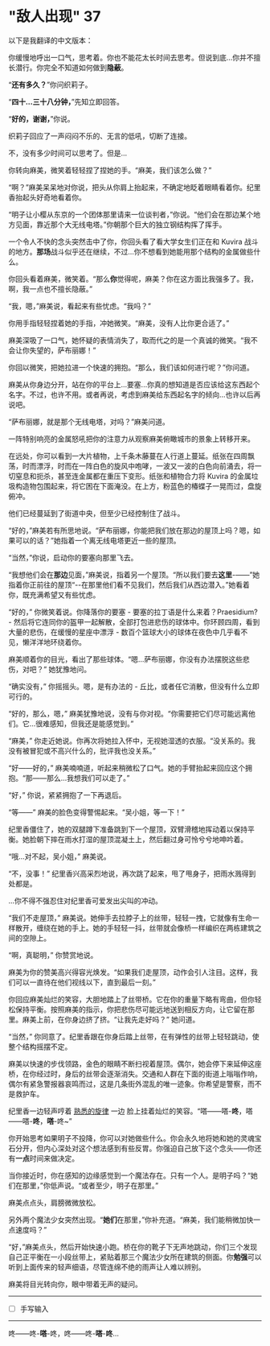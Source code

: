 # "敌人出现" 37

以下是我翻译的中文版本：

你缓慢地呼出一口气，思考着。你也不能花太长时间去思考。但说到底...你并不擅长潜行。你完全不知道如何做到**隐蔽**。

“**还有多久？**”你问织莉子。

“**四十...三十八分钟，**”先知立即回答。

“**好的，谢谢，**”你说。

织莉子回应了一声闷闷不乐的、无言的低吼，切断了连接。

不，没有多少时间可以思考了。但是...

你转向麻美，微笑着轻轻捏了捏她的手。“麻美，我们该怎么做？”

“啊？”麻美呆呆地对你说，把头从你肩上抬起来，不确定地眨着眼睛看着你。纪里香抬起头好奇地看着你。

“明子让小樱从东京的一个团体那里请来一位谈判者，”你说。“他们会在那边某个地方见面，靠近那个大无线电塔。”你朝那个巨大的独立钢结构挥了挥手。

一个令人不快的念头突然击中了你，你回头看了看大学女生们正在和 Kuvira 战斗的地方。**那场**战斗似乎还在继续，不过...你不想看到她能用那个结构的金属做些什么。

你回头看着麻美，微笑着。“那么**你**觉得呢，麻美？你在这方面比我强多了。我，啊，我一点也不擅长隐蔽。”

“我，嗯，”麻美说，看起来有些忧虑。“我吗？”

你用手指轻轻捏着她的手指，冲她微笑。“麻美，没有人比你更合适了。”

麻美深吸了一口气，她怀疑的表情消失了，取而代之的是一个真诚的微笑。“我不会让你失望的，萨布丽娜！”

你回以微笑，把她拉进一个快速的拥抱。“那么，我们该如何进行呢？”你问道。

麻美从你身边分开，站在你的平台上...要塞...你真的想知道是否应该给这东西起个名字。不过，也许不用。或者再说，考虑到麻美给东西起名字的倾向...也许以后再说吧。

“萨布丽娜，就是那个无线电塔，对吗？”麻美问道。

一阵特别响亮的金属怒吼把你的注意力从观察麻美俯瞰城市的景象上转移开来。

在远处，你可以看到一大片植物，上千条木藤蔓在人行道上蔓延。纸张在四周飘荡，时而漂浮，时而在一阵白色的旋风中咆哮，一波又一波的白色向前涌去，将一切窒息和扼杀，甚至连金属都在重压下变形。纸张和植物合力将 Kuvira 的金属垃圾构造物包围起来，将它困在下面淹没。在上方，粉蓝色的椿蝶子一晃而过，盘旋俯冲。

他们已经蔓延到了街道中央，但至少已经控制住了战斗。

“好的，”麻美若有所思地说。“萨布丽娜，你能把我们放在那边的屋顶上吗？嗯，如果可以的话？”她指着一个离无线电塔更近一些的屋顶。

“当然，”你说，启动你的要塞向那里飞去。

“我想他们会在**那边**见面，”麻美说，指着另一个屋顶。“所以我们要去**这里**-——”她指着你正前往的屋顶“--在那里他们看不见我们，然后我们从西边潜入。”她看着你，既充满希望又有些忧虑。

“好的，” 你微笑着说。你降落你的要塞 - 要塞的拉丁语是什么来着？Praesidium? - 然后将它连同你的盔甲一起解散，全部打包进悲伤的球体中。你环顾四周，看到大量的悲伤，在缓慢的星座中漂浮 - 数百个篮球大小的球体在夜色中几乎看不见，懒洋洋地环绕着你。

麻美顺着你的目光，看出了那些球体。“嗯...萨布丽娜，你没有办法摆脱这些悲伤，对吧？” 她犹豫地问。

“确实没有，” 你摇摇头。嗯，是有办法的 - 丘比，或者任它消散，但没有什么立即可行的。

“好的，那么，嗯，” 麻美犹豫地说，没有与你对视。“你需要把它们尽可能远离他们。它...很难感知，但我还是能感觉到。”

“麻美，” 你走近她说。你再次将她拉入怀中，无视她湿透的衣服。“没关系的。我没有被冒犯或不高兴什么的，批评我也没关系。”

“好——好的，” 麻美喃喃道，听起来稍微松了口气。她的手臂抬起来回应这个拥抱。“那——那么...我想我们可以走了。”

“好，” 你说，紧紧拥抱了一下再退后。

“等——” 麻美的脸色变得警惕起来。“吴小姐，等一下！”

纪里香僵住了，她的双腿蹲下准备跳到下一个屋顶，双臂滑稽地挥动着以保持平衡。她脸朝下摔在雨水打湿的屋顶混凝土上，然后翻过身可怜兮兮地呻吟着。

“哦...对不起，吴小姐，” 麻美说。

“不，没事！” 纪里香兴高采烈地说，再次跳了起来，甩了甩身子，把雨水溅得到处都是。

...你不得不强忍住对纪里香可爱发出尖叫的冲动。

“我们不走屋顶，” 麻美说。她伸手去拉脖子上的丝带，轻轻一拽，它就像有生命一样散开，缠绕在她的手上。她的手轻轻一抖，丝带就会像桥一样编织在两栋建筑之间的空隙上。

“啊，真聪明，” 你赞赏地说。

麻美为你的赞美高兴得容光焕发。“如果我们走屋顶，动作会引人注目。这样，我们可以一直待在他们视线以下，直到最后一刻。”  

你回应麻美灿烂的笑容，大胆地踏上了丝带桥。它在你的重量下略有弯曲，但你轻松保持平衡。按照麻美的指示，你把悲伤尽可能远地送到相反方向，让它留在那里。麻美上前，在你身边挤了挤。“让我先走好吗？” 她问道。

“当然，” 你同意了。纪里香跟在你身后踏上丝带，在有弹性的丝带上轻轻跳动，使整个结构摇摆不定。  

麻美以快速的步伐领路，金色的眼睛不断扫视着屋顶。偶尔，她会停下来延伸这座桥，在你经过时，身后的丝带会逐渐消失。交通和人群在下面的街道上嗡嗡作响，偶尔有紧急警报器哀鸣而过，这是几条街外混乱的唯一迹象。你希望是警察，而不是救护车。

纪里香一边轻声哼着 [熟悉的旋律](https://www.youtube.com/watch?v=XAYhNHhxN0A) 一边 脸上挂着灿烂的笑容。“嗒——嗒-**咚**，嗒——嗒-**咚**，**嗒**-咚~”

你开始思考如果明子不投降，你可以对她做些什么。你会永久地将她和她的灵魂宝石分开，但内心深处对这个想法感到有些反胃。你强迫自己放下这个念头——你还有**一点**时间来做决定。

当你接近时，你在感知的边缘感觉到一个魔法存在。只有一个人。是明子吗？“她们在那里，”你低声说。“或者至少，明子在那里。”

麻美点点头，肩膀微微放松。

另外两个魔法少女突然出现。“**她们**在那里，”你补充道。“麻美，我们能稍微加快一点速度吗？”

“好，”麻美点头，然后开始快速小跑。桥在你的靴子下无声地跳动，你们三个发现自己正平衡在一小段丝带上，紧贴着那三个魔法少女所在建筑的侧面。你**勉强**可以听到上面传来的轻声细语，尽管连绵不绝的雨声让人难以辨别。

麻美将目光转向你，眼中带着无声的疑问。

---

- [ ] 手写输入

---

咚——咚-**嗒**-咚，咚——咚-**嗒**-**咚**...
